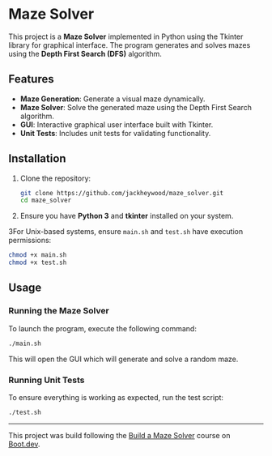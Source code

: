 # Maze Solver

This project is a **Maze Solver** implemented in Python using the Tkinter
library for graphical interface. The program generates and solves mazes using
the **Depth First Search (DFS)** algorithm.

## Features

- **Maze Generation**: Generate a visual maze dynamically.
- **Maze Solver**: Solve the generated maze using the Depth First Search
  algorithm.
- **GUI**: Interactive graphical user interface built with Tkinter.
- **Unit Tests**: Includes unit tests for validating functionality.

## Installation

1. Clone the repository:
   ```bash
   git clone https://github.com/jackheywood/maze_solver.git
   cd maze_solver
   ```

2. Ensure you have **Python 3** and **tkinter** installed on your system.

3For Unix-based systems, ensure `main.sh` and `test.sh` have execution
permissions:

   ```bash
   chmod +x main.sh
   chmod +x test.sh
   ```

## Usage

### Running the Maze Solver

To launch the program, execute the following command:

```bash
./main.sh
```

This will open the GUI which will generate and solve a random maze.

### Running Unit Tests

To ensure everything is working as expected, run the test script:

```bash
./test.sh
```

___

This project was build following the
[Build a Maze Solver](https://www.boot.dev/courses/build-maze-solver-python)
course on [Boot.dev](https://www.boot.dev).
